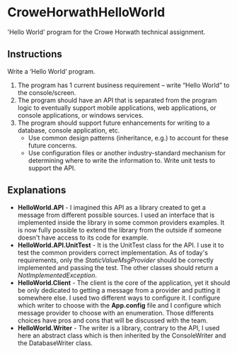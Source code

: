 # CroweHorwathHelloWorld
'Hello World' program for the Crowe Horwath technical assignment.

## Instructions 
Write a ‘Hello World’ program.
1.  The program has 1 current business requirement – write “Hello World” to
the console/screen.
2. The program should have an API that is separated from the program logic
to eventually support mobile applications, web applications, or console
applications, or windows services.
3. The program should support future enhancements for writing to a
database, console application, etc.
   - Use common design patterns (inheritance, e.g.) to account for
these future concerns.  
   - Use configuration files or another industry-standard mechanism for
determining where to write the information to.
Write unit tests to support the API.  

## Explanations
* **HelloWorld.API** - I imagined this API as a library created to get a message from different possible sources. 
I used an interface that is implemented inside the library in some common providers examples.
It is now fully possible to extend the library from the outside if someone doesn't have access to its code for example.
* **HelloWorld.API.UnitTest** - It is the UnitTest class for the API. I use it to test the common providers correct implementation.
As of today's requirements, only the *StaticValueMsgProvider* should be correctly implemented and passing the test.
The other classes should return a *NotImplementedException*.
* **HelloWorld.Client** - The client is the core of the application, yet it should be only dedicated to getting a message from a provider
and putting it somewhere else. I used two different ways to configure it. I configure which writer to choose with the **App.config** file
and I configure which message provider to choose with an enumeration. Those differents choices have pros and cons that will be discussed with the team.
* **HelloWorld.Writer** - The writer is a library, contrary to the API, I used here an abstract class which is then inherited by the ConsoleWriter and the DatabaseWriter class.
